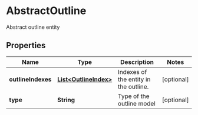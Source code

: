

# AbstractOutline

Abstract outline entity

## Properties

| Name | Type | Description | Notes |
|------------ | ------------- | ------------- | -------------|
|**outlineIndexes** | [**List&lt;OutlineIndex&gt;**](OutlineIndex.md) | Indexes of the entity in the outline. |  [optional] |
|**type** | **String** | Type of the outline model |  [optional] |




